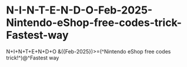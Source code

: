 # N-I-N-T-E-N-D-O-Feb-2025-Nintendo-eShop-free-codes-trick-Fastest-way
N+I+N+T+E+N+D+O &amp;({Feb-2025})>=(^Nintendo eShop free codes trick!^)@^Fastest way
